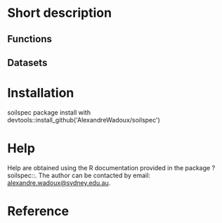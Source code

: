 

# Short description
## Functions
## Datasets

# Installation

soilspec package
install with devtools::install_github('AlexandreWadoux/soilspec')

# Help
Help are obtained using the R documentation provided in the package ?soilspec::<function>. 
The author can be contacted by email: alexandre.wadoux@sydney.edu.au. 

# Reference
